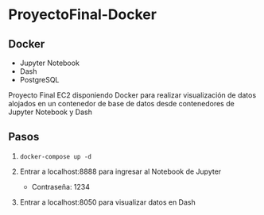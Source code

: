 # ProyectoFinal-Docker

## Docker
  - Jupyter Notebook
  - Dash
  - PostgreSQL

Proyecto Final EC2 disponiendo Docker para realizar visualización de datos alojados en un contenedor de base de datos desde contenedores de Jupyter Notebook y Dash

## Pasos 

1. ```docker-compose up -d```

2. Entrar a localhost:8888 para ingresar al Notebook de Jupyter
     - Contraseña: 1234
     
3. Entrar a localhost:8050 para visualizar datos en Dash     



